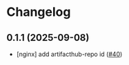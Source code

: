 # Changelog

## 0.1.1 (2025-09-08)

* [nginx] add artifacthub-repo id ([#40](https://github.com/CloudPirates-io/helm-charts/pull/40))
